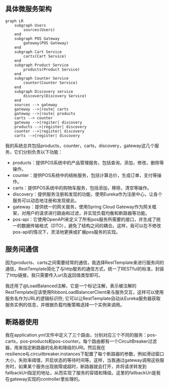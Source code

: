 ## 具体微服务架构

```mermaid
graph LR
    subgraph Users
        sources(Users)
    end
    subgraph POS Gateway
        gateway(POS Gateway)
    end
    subgraph Cart Service
        carts(Cart Service)
    end
    subgraph Product Service
        products(Product Service)
    end
    subgraph Counter Service
        counter(Counter Service)
    end
    subgraph Discovery service
        discovery(Discovery Service)
    end
    sources --> gateway
    gateway -->|route| carts
    gateway -->|route| products
    carts --> counter
    gateway -->|regiter| discovery
    products -->|register| discovery
    counter -->|register| discovery
    carts -->|register| discovery
```
我的系统总共包括products，counter，carts，discovery，gateway这几个服务，它们分别负责以下功能：

- products：提供POS系统中的产品管理服务，包括查询，添加，修改，删除等操作。
- counter：提供POS系统中的结帐服务，包括计算总价，生成订单，支付等操作。
- carts：提供POS系统中的购物车服务，包括添加，移除，清空等操作。
- discovery：提供服务注册和发现的功能，使用Eureka作为注册中心，让各个服务可以动态地注册和发现彼此。
- gateway：提供统一的网关服务，使用Spring Cloud Gateway作为网关框架，对用户的请求进行路由和过滤，并实现负载均衡和断路器等功能。
- pos-api：它使用OpenAPI来定义了所有pos服务所需要的接口，并生成了统一的数据传输格式（DTO），避免了结构之间的耦合。这样，我可以在不修改pos-api的情况下，灵活地更换或扩展pos服务的实现。

## 服务间通信
因为products、carts之间需要经常的通信，我选择RestTemplate来进行服务间的通信，RestTemplate简化了与http服务的通信方式，统一了RESTful的标准，封装了http链接，我只需要传入url及返回值类型即可。

我还用了@LoadBalanced注解，它是一个标记注解，表示被注解的RestTemplate应该使用RibbonLoadBalancerClient来与服务交互，这样可以使用服务名作为URL的逻辑标识符; 它可以让RestTemplate自动从Eureka服务器获取服务实例的信息，并根据负载均衡策略选择一个实例来调用。

## 断路器使用

我在application.yml文件中定义了三个路由，分别对应三个不同的服务：pos-carts，pos-products和pos-counter。每个路由都有一个CircuitBreaker过滤器，用来指定断路器的名称和降级的URI。然后我在resilience4j.circuitbreaker.instances下配置了每个断路器的参数，例如滑动窗口大小，失败率阈值，开启状态的等待时间等。这样，当我通过gateway调用这些服务时，如果某个服务出现故障或超时，断路器就会打开，并将请求转发到fallbackUri指定的地址，从而实现了服务的容错和降级。这里的fallbackUri是我在gateway实现的controller里处理的。
